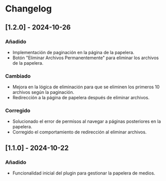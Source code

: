 # Changelog

## [1.2.0] - 2024-10-26
### Añadido
- Implementación de paginación en la página de la papelera.
- Botón "Eliminar Archivos Permanentemente" para eliminar los archivos de la papelera.

### Cambiado
- Mejora en la lógica de eliminación para que se eliminen los primeros 10 archivos según la paginación.
- Redirección a la página de papelera después de eliminar archivos.

### Corregido
- Solucionado el error de permisos al navegar a páginas posteriores en la papelera.
- Corregido el comportamiento de redirección al eliminar archivos.

## [1.1.0] - 2024-10-22
### Añadido
- Funcionalidad inicial del plugin para gestionar la papelera de medios.

